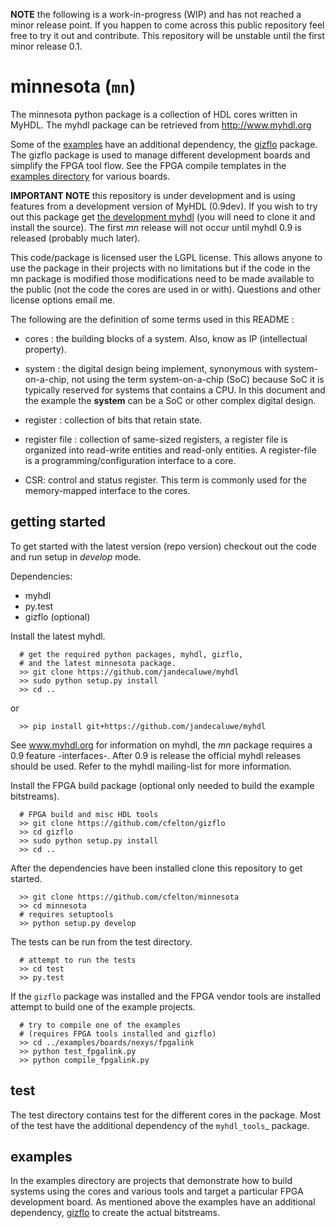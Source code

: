 
**NOTE** the following is a work-in-progress (WIP) and has not reached
a minor release point.  If you happen to come across this public repository
feel free to try it out and contribute.  This repository will
be unstable until the first minor release 0.1. 
 
minnesota (`mn`)
================

The minnesota python package is a collection of HDL cores written 
in MyHDL.  The myhdl package can be retrieved from http://www.myhdl.org

Some of the [examples](https://github.com/cfelton/minnesota/tree/master/examples) 
have an additional dependency, the [gizflo](https://github.com/cfelton/gizflo) package.
The gizflo package is used to manage different development boards and 
simplify the FPGA tool flow.  See the FPGA compile templates 
in the [examples directory](https://github.com/cfelton/minnesota/tree/master/examples) for 
various boards.


**IMPORTANT NOTE** this repository is under development and is using
features from a development version of MyHDL (0.9dev).  If you 
wish to try out this package get 
[the development myhdl](https://github.com/jandecaluwe/myhdl)  (you will 
need to clone it and install the source).  The first 
*mn* release will not occur until myhdl 0.9 is released (probably much
later).

This code/package is licensed user the LGPL license.  This allows 
anyone to use the package in their projects with no limitations but
if the code in the mn package is modified those modifications need to
be made available to the public (not the code the cores are used 
in or with).  Questions and other license options email me.

The following are the definition of some terms used in this README :


   * cores : the building blocks of a system.  Also, know as IP
     (intellectual property).

   * system : the digital design being implement, synonymous with 
     system-on-a-chip, not using the term system-on-a-chip (SoC) 
     because SoC it is typically reserved for systems that contains 
     a CPU.  In this document and the example the **system** can be
     a SoC or other complex digital design.

   * register : collection of bits that retain state. 

   * register file : collection of same-sized registers, a register
     file is organized into read-write entities and read-only entities.
     A register-file is a programming/configuration interface to a 
     core.

   * CSR: control and status register.  This term is commonly used for
     the memory-mapped interface to the cores.


getting started
-------------------
To get started with the latest version (repo version) checkout out the
code and run setup in *develop* mode.

Dependencies:
  * myhdl
  * py.test
  * gizflo (optional)


Install the latest myhdl.

```
  # get the required python packages, myhdl, gizflo,
  # and the latest minnesota package.
  >> git clone https://github.com/jandecaluwe/myhdl
  >> sudo python setup.py install
  >> cd ..
```

or

```
  >> pip install git+https://github.com/jandecaluwe/myhdl
```

See www.myhdl.org for information on myhdl, the *mn* package
requires a 0.9 feature -interfaces-.  After 0.9 is release the
official myhdl releases should be used.  Refer to the myhdl
mailing-list for more information.


Install the FPGA build package (optional only needed to build
the example bitstreams).

```
  # FPGA build and misc HDL tools
  >> git clone https://github.com/cfelton/gizflo
  >> cd gizflo
  >> sudo python setup.py install 
  >> cd ..
```

After the dependencies have been installed clone this repository
to get started.

```
  >> git clone https://github.com/cfelton/minnesota
  >> cd minnesota
  # requires setuptools
  >> python setup.py develop
```

The tests can be run from the test directory.

```
  # attempt to run the tests
  >> cd test
  >> py.test
```

If the `gizflo` package was installed and the FPGA vendor tools
are installed attempt to build one of the example projects.

```
  # try to compile one of the examples 
  # (requires FPGA tools installed and gizflo)
  >> cd ../examples/boards/nexys/fpgalink
  >> python test_fpgalink.py
  >> python compile_fpgalink.py
```


test
----
The test directory contains test for the different cores in the package.
Most of the test have the additional dependency of the `myhdl_tools`_ 
package.


examples
--------
In the examples directory are projects that demonstrate how to build 
systems using the cores and various tools and target a particular FPGA 
development board.  As mentioned above the examples have an additional 
dependency, [gizflo]() to create the actual bitstreams.  

